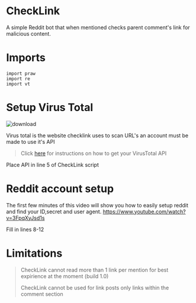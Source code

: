 # CheckLink
A simple Reddit bot that when mentioned checks parent comment's link for malicious content.

# Imports
```
import praw
import re
import vt
```

# Setup Virus Total
![download](https://user-images.githubusercontent.com/93505099/146694566-f11115e1-81f1-4f6f-a44f-c065b6640d0c.png)
>
Virus total is the website checklink uses to scan URL's an account must be made to use it's API
>Click [here](https://support.virustotal.com/hc/en-us/articles/115002100149-API) for instructions on how to get your VirusTotal API
>
Place API in line 5 of CheckLink script

# Reddit account setup

The first few minutes of this video will show you how to easily setup reddit and find your ID,secret and user agent.
https://www.youtube.com/watch?v=3FpqXyJsd1s
>
Fill in lines 8-12

# Limitations
>CheckLink cannot read more than 1 link per mention for best expirience at the moment (build 1.0)
>
>CheckLink cannot be used for link posts only links within the comment section
